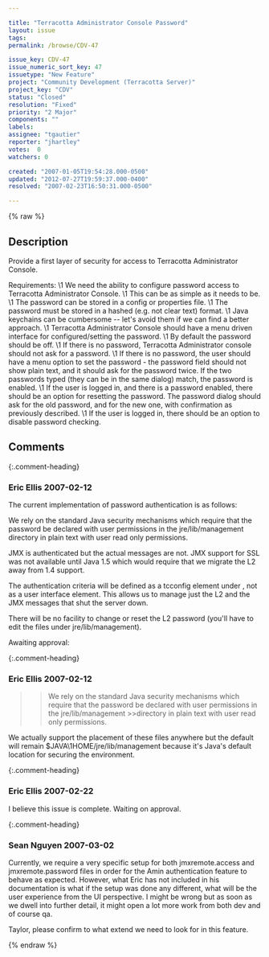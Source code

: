 ```yaml
---

title: "Terracotta Administrator Console Password"
layout: issue
tags: 
permalink: /browse/CDV-47

issue_key: CDV-47
issue_numeric_sort_key: 47
issuetype: "New Feature"
project: "Community Development (Terracotta Server)"
project_key: "CDV"
status: "Closed"
resolution: "Fixed"
priority: "2 Major"
components: ""
labels: 
assignee: "tgautier"
reporter: "jhartley"
votes:  0
watchers: 0

created: "2007-01-05T19:54:28.000-0500"
updated: "2012-07-27T19:59:37.000-0400"
resolved: "2007-02-23T16:50:31.000-0500"

---
```




{% raw %}



## Description

<div markdown="1" class="description">

Provide a first layer of security for access to Terracotta Administrator Console.

Requirements:
    \1 We need the ability to configure password access to Terracotta Administrator Console.
    \1 This can be as simple as it needs to be.
    \1 The password can be stored in a config or properties file.
    \1 The password must be stored in a hashed (e.g. not clear text) format.
    \1 Java keychains can be cumbersome -- let's avoid them if we can find a better approach.
    \1 Terracotta Administrator Console should have a menu driven interface for configured/setting the password.
    \1 By default the password should be off.
    \1 If there is no password, Terracotta Administrator console should not ask for a password.
    \1 If there is no password, the user should have a menu option to set the password - the password field should not show plain text, and it should ask for the password twice. If the two passwords typed (they can be in the same dialog) match, the password is enabled.
    \1 If the user is logged in, and there is a password enabled, there should be an option for resetting the password. The password dialog should ask for the old password, and for the new one, with confirmation as previously described.
    \1 If the user is logged in, there should be an option to disable password checking.


</div>

## Comments


{:.comment-heading}
### **Eric Ellis** <span class="date">2007-02-12</span>

<div markdown="1" class="comment">

The current implementation of password authentication is as follows:

We rely on the standard Java security mechanisms which require that the password be declared with user permissions in the jre/lib/management directory in plain text with user read only permissions. 

JMX is authenticated but the actual messages are not. JMX support for SSL was not available until Java 1.5 which would require that we migrate the L2 away from 1.4 support.

The authentication criteria will be defined as a tcconfig element under <server>, not as a user interface element. This allows us to manage just the L2 and the JMX messages that shut the server down.

There will be no facility to change or reset the L2 password (you'll have to edit the files under jre/lib/management).


Awaiting approval:

</div>


{:.comment-heading}
### **Eric Ellis** <span class="date">2007-02-12</span>

<div markdown="1" class="comment">

>>We rely on the standard Java security mechanisms which require that the password be declared with user permissions in the jre/lib/management >>directory in plain text with user read only permissions.

We actually support the placement of these files anywhere but the default will remain $JAVA\1HOME/jre/lib/management because it's Java's default location for securing the environment.

</div>


{:.comment-heading}
### **Eric Ellis** <span class="date">2007-02-22</span>

<div markdown="1" class="comment">

I believe this issue is complete. Waiting on approval.

</div>


{:.comment-heading}
### **Sean Nguyen** <span class="date">2007-03-02</span>

<div markdown="1" class="comment">

Currently, we require a very specific setup for both jmxremote.access and jmxremote.password files in order for the Amin authentication feature to behave as expected.  However, what Eric has not included in his documentation is what if the setup was done any different, what will be the user experience from the UI perspective.  I might be wrong but as soon as we dwell into further detail, it might open a lot more work from both dev and of course qa.  

Taylor, please confirm to what extend we need to look for in this feature.

</div>



{% endraw %}
